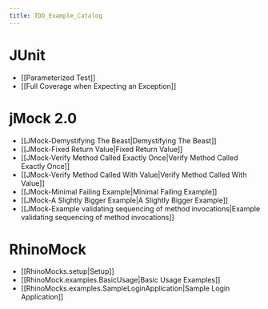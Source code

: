 ```yaml
---
title: TDD_Example_Catalog
---
```

# JUnit
* [[Parameterized Test]]
* [[Full Coverage when Expecting an Exception]]

# jMock 2.0
* [[JMock-Demystifying The Beast|Demystifying The Beast]]
* [[JMock-Fixed Return Value|Fixed Return Value]]
* [[JMock-Verify Method Called Exactly Once|Verify Method Called Exactly Once]]
* [[JMock-Verify Method Called With Value|Verify Method Called With Value]]
* [[JMock-Minimal Failing Example|Minimal Failing Example]]
* [[JMock-A Slightly Bigger Example|A Slightly Bigger Example]]
* [[JMock-Example validating sequencing of method invocations|Example validating sequencing of method invocations]]

# RhinoMock
* [[RhinoMocks.setup|Setup]]
* [[RhinoMock.examples.BasicUsage|Basic Usage Examples]]
* [[RhinoMocks.examples.SampleLoginApplication|Sample Login Application]]
